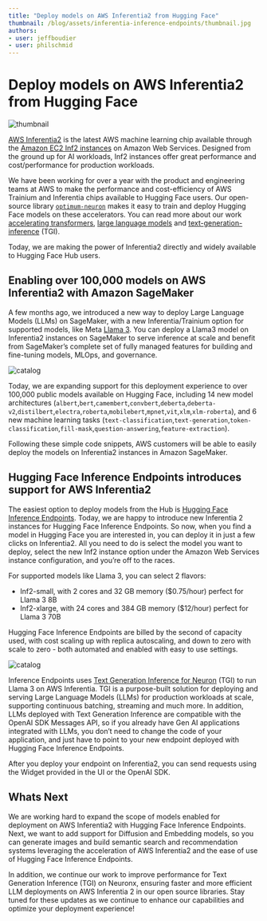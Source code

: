 ```yaml
---
title: "Deploy models on AWS Inferentia2 from Hugging Face" 
thumbnail: /blog/assets/inferentia-inference-endpoints/thumbnail.jpg
authors:
- user: jeffboudier
- user: philschmid
---
```



# Deploy models on AWS Inferentia2 from Hugging Face

![thumbnail](/blog/assets/inferentia-inference-endpoints/thumbnail.jpg)


[AWS Inferentia2](https://aws.amazon.com/machine-learning/inferentia/) is the latest AWS machine learning chip available through the [Amazon EC2 Inf2 instances](https://aws.amazon.com/ec2/instance-types/inf2/) on Amazon Web Services. Designed from the ground up for AI workloads, Inf2 instances offer great performance and cost/performance for production workloads.

We have been working for over a year with the product and engineering teams at AWS to make the performance and cost-efficiency of AWS Trainium and Inferentia chips available to Hugging Face users. Our open-source library <code>[optimum-neuron](https://huggingface.co/docs/optimum-neuron/index)</code> makes it easy to train and deploy Hugging Face models on these accelerators. You can read more about our work [accelerating transformers](https://huggingface.co/blog/accelerate-transformers-with-inferentia2), [large language models](https://huggingface.co/blog/inferentia-llama2) and [text-generation-inference](https://huggingface.co/blog/text-generation-inference-on-inferentia2) (TGI).

Today, we are making the power of Inferentia2 directly and widely available to Hugging Face Hub users.


## Enabling over 100,000 models on AWS Inferentia2 with Amazon SageMaker

A few months ago, we introduced a new way to deploy Large Language Models (LLMs) on SageMaker, with a new Inferentia/Trainium option for supported models, like Meta [Llama 3](https://huggingface.co/meta-llama/Meta-Llama-3-8B?sagemaker_deploy=true). You can deploy a Llama3 model on Inferentia2 instances on SageMaker to serve inference at scale and benefit from SageMaker’s complete set of fully managed features for building and fine-tuning models, MLOps, and governance.

![catalog](https://huggingface.co/datasets/huggingface/documentation-images/resolve/main/blog/inferentia-inference-endpoints/sagemaker.png)

Today, we are expanding support for this deployment experience to over 100,000 public models available on Hugging Face, including 14 new model architectures (`albert`,`bert`,`camembert`,`convbert`,`deberta`,`deberta-v2`,`distilbert`,`electra`,`roberta`,`mobilebert`,`mpnet`,`vit`,`xlm`,`xlm-roberta`), and 6 new machine learning tasks (`text-classification`,`text-generation`,`token-classification`,`fill-mask`,`question-answering`,`feature-extraction`).

Following these simple code snippets, AWS customers will be able to easily deploy the models on Inferentia2 instances in Amazon SageMaker.


## Hugging Face Inference Endpoints introduces support for AWS Inferentia2

The easiest option to deploy models from the Hub is [Hugging Face Inference Endpoints](https://huggingface.co/inference-endpoints/dedicated). Today, we are happy to introduce new Inferentia 2 instances for Hugging Face Inference Endpoints. So now, when you find a model in Hugging Face you are interested in, you can deploy it in just a few clicks on Inferentia2. All you need to do is select the model you want to deploy, select the new Inf2 instance option under the Amazon Web Services instance configuration, and you’re off to the races.

For supported models like Llama 3, you can select 2 flavors:
* Inf2-small, with 2 cores and 32 GB memory ($0.75/hour) perfect for Llama 3 8B
* Inf2-xlarge, with 24 cores and 384 GB memory ($12/hour) perfect for Llama 3 70B

Hugging Face Inference Endpoints are billed by the second of capacity used, with cost scaling up with replica autoscaling, and down to zero with scale to zero - both automated and enabled with easy to use settings.

![catalog](https://huggingface.co/datasets/huggingface/documentation-images/resolve/main/blog/inferentia-inference-endpoints/create-endpoint.png)

Inference Endpoints uses [Text Generation Inference for Neuron](https://huggingface.co/blog/text-generation-inference-on-inferentia2) (TGI) to run Llama 3 on AWS Inferentia. TGI is a purpose-built solution for deploying and serving Large Language Models (LLMs) for production workloads at scale, supporting continuous batching, streaming and much more. In addition, LLMs deployed with Text Generation Inference are compatible with the OpenAI SDK Messages API, so if you already have Gen AI applications integrated with LLMs, you don’t need to change the code of your application, and just have to point to your new endpoint deployed with Hugging Face Inference Endpoints.

After you deploy your endpoint on Inferentia2, you can send requests using the Widget provided in the UI or the OpenAI SDK.


## Whats Next 

We are working hard to expand the scope of models enabled for deployment on AWS Inferentia2 with Hugging Face Inference Endpoints. Next, we want to add support for Diffusion and Embedding models, so you can generate images and build semantic search and recommendation systems leveraging the acceleration of AWS Inferentia2 and the ease of use of Hugging Face Inference Endpoints.  

In addition, we continue our work to improve performance for Text Generation Inference (TGI) on Neuronx, ensuring faster and more efficient LLM deployments on AWS Inferentia 2 in our open source libraries. Stay tuned for these updates as we continue to enhance our capabilities and optimize your deployment experience!
